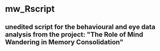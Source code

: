 # mw_Rscript

## unedited script for the behavioural and eye data analysis from the project: "The Role of Mind Wandering in Memory Consolidation"
